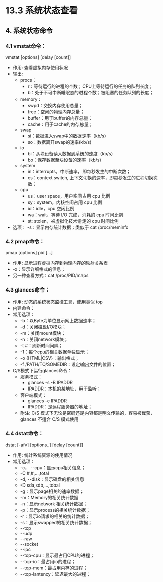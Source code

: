 # 13.3 系统状态查看

## 4. 系统状态命令
### 4.1 vmstat命令：
vmstat  [options]  [delay [count]]
- 作用: 查看虚拟内存使用状况
- 输出:
    - procs：
        - r：等待运行的进程的个数；CPU上等待运行的任务的队列长度；
        - b：处于不可中断睡眠态的进程个数；被阻塞的任务队列的长度；
    - memory：
        - swpd：交换内存使用总量；
        - free：空闲的物理内存总量；
        - buffer：用于buffer的内存总量；
        - cache：用于cache的内存总量；
    - swap
        - si：数据进入swap中的数据速率（kb/s）
        - so：数据离开swap的速率(kb/s)
    - io
        - bi：从块设备读入数据到系统的速度（kb/s）
        - bo：保存数据至块设备的速率（kb/s）
    - system
        - in：interrupts，中断速率，即每秒发生的中断次数；
        - cs：context switch, 上下文切换的速率，即每秒发生的进程切换次数；
    - cpu
        - us：user space，用户空间占用 cpu 比例
        - sy：system，内核空间占用 cpu 比例
        - id：idle，cpu 空闲比例
        - wa：wait，等待 I/O 完成，消耗的 cpu 时间比例
        - st: stolen，被虚拟化技术偷走的 cpu 时间比例
- 选项：
    -s：显示内存统计数据；类似于 cat /proc/meminfo

### 4.2    pmap命令：
pmap [options] pid [...]
- 作用: 显示进程虚拟内存到物理内存的映射关系表
- -x：显示详细格式的信息；
- 另一种查看方式：cat  /proc/PID/maps

### 4.3 glances命令：
- 作用: 动态的系统状态监控工具，使用类似 top
- 内建命令：
- 常用选项：
    - -b：以Byte为单位显示网上数据速率；
    - -d：关闭磁盘I/O模块；
    - -m：关闭mount模块；
    - -n：关闭network模块；
    - -t #：刷新时间间隔；
    - -1：每个cpu的相关数据单独显示；
    - -o {HTML|CSV}：输出格式；
    - -f  /PATH/TO/SOMEDIR：设定输出文件的位置；
- C/S模式下运行glances命令：
    - 服务模式：
        - glances  -s  -B  IPADDR
        - IPADDR：本机的某地址，用于监听；
    - 客户端模式：
        - glances  -c  IPADDR
        - IPADDR：是远程服务器的地址；
    - 附注: C/S 模式下无论是密码还是内容都是明文传输的，容易被截获，glances 不适合 C/S 模式使用

### 4.4 dstat命令：
dstat [-afv] [options..] [delay [count]]            
- 作用: 统计系统资源的使用情况
- 常用选项：
    - -c， --cpu：显示cpu相关信息；
    - -C \#,\#,...,total
    - -d, --disk：显示磁盘的相关信息
    - -D sda,sdb,...,tobal
    - -g：显示page相关的速率数据；
    - -m：Memory的相关统计数据
    - -n：显示network 相关统计数据；
    - -p：显示process的相关统计数据；
    - -r：显示io请求的相关的统计数据；
    - -s：显示swapped的相关统计数据；
    - --tcp
    - --udp
    - --raw
    - --socket
    - --ipc
    - --top-cpu：显示最占用CPU的进程；
    - --top-io：最占用io的进程；
    - --top-mem：最占用内存的进程；
    - --top-lantency：延迟最大的进程；
